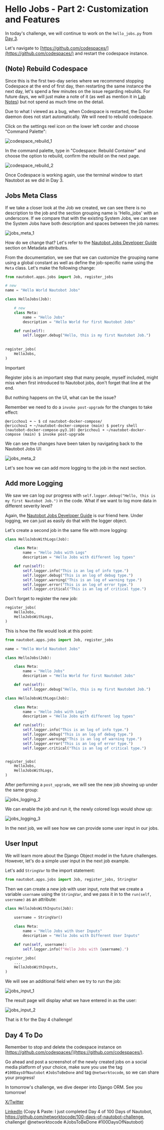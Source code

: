 # Hello Jobs - Part 2: Customization and Features

In today's challenge, we will continue to work on the ```hello_jobs.py``` from [Day 3](https://github.com/networktocode-llc/100-days-of-nautobot-challenge/blob/main/Day003_Hello_Jobs_Part_1/README.md). 

Let's navigate to [https://github.com/codespaces/](https://github.com/codespaces/) and restart the codespace instance. 

## (Note) Rebuild Codespace

Since this is the first two-day series where we recommend stopping Codespace at the end of first day, then restarting the same instance the next day, let's spend a few minutes on the issue regarding rebuilds. For future days, we will just make a note of it (as well as mention it in [Lab Notes](../Lab_Setup/lab_related_notes/README.md)) but not spend as much time on the detail. 

Due to what I viewed as a bug, when Codespace is restarted, the Docker daemon does not start automatically. We will need to rebuild codespace. 

Click on the settings reel icon on the lower left corder and choose "Command Palette": 

![codespace_rebuild_1](images/codespace_rebuild_1.png)

In the command palette, type in "Codespace: Rebuild Container" and choose the option to rebuild, confirm the rebuild on the next page. 

![codespace_rebuild_2](images/codespace_rebuild_2.png)

Once Codespace is working again, use the terminal window to start Nautobot as we did in Day 3. 

## Jobs Meta Class

If we take a closer look at the Job we created, we can see there is no description to the job and the section grouping name is 'Hello_jobs' with an underscore. If we compare that with the existing System Jobs, we can see the System Jobs have both description and spaces between the job names: 

![jobs_meta_1](images/jobs_meta_1.png)

How do we change that? Let's refer to the [Nautobot Jobs Developer Guide](https://docs.nautobot.com/projects/core/en/stable/development/jobs/#module-metadata-attributes) section on Metadata attributes. 

From the documentation, we see that we can customize the grouping name using a global constant as well as define the job-specific name using the `Meta` class. Let's make the following change: 

```python
from nautobot.apps.jobs import Job, register_jobs

# new
name = "Hello World Nautobot Jobs"

class HelloJobs(Job):

    # new
    class Meta:
        name = "Hello Jobs"
        description = "Hello World for first Nautobot Jobs"

    def run(self):
        self.logger.debug("Hello, this is my first Nautobot Job.")
    
    
register_jobs(
    HelloJobs,
)
```

> [!IMPORTANT]
> Register jobs is an important step that many people, myself included, might miss when first introduced to Nautobot jobs, don't forget that line at the end.  

But nothing happens on the UI, what can be the issue? 

Remember we need to do a ```invoke post-upgrade``` for the changes to take effect: 

```
@ericchou1 ➜ ~ $ cd nautobot-docker-compose/
@ericchou1 ➜ ~/nautobot-docker-compose (main) $ poetry shell
(nautobot-docker-compose-py3.10) @ericchou1 ➜ ~/nautobot-docker-compose (main) $ invoke post-upgrade
```

We can see the changes have been taken by navigating back to the Nautobot Jobs UI: 

![jobs_meta_2](images/jobs_meta_2.png)

Let's see how we can add more logging to the job in the next section. 

## Add more Logging

We saw we can log our progress with ```self.logger.debug("Hello, this is my first Nautobot Job.")``` in the code. What if we want to log more data in different severity level? 

Again, the [Nautobot Jobs Developer Guide](https://docs.nautobot.com/projects/core/en/stable/development/jobs/#logging) is our friend here. Under logging, we can just as easily do that with the logger object. 

Let's create a second job in the same file with more logging: 

```python
class HelloJobsWithLogs(Job):

    class Meta:
        name = "Hello Jobs with Logs"
        description = "Hello Jobs with different log types"

    def run(self):
        self.logger.info("This is an log of info type.")
        self.logger.debug("This is an log of debug type.")
        self.logger.warning("This is an log of warning type.")
        self.logger.error("This is an log of error type.")
        self.logger.critical("This is an log of critical type.")
```

Don't forget to register the new job: 

```python
register_jobs(
    HelloJobs,
    HelloJobsWithLogs,
)
```

This is how the file would look at this point: 

```python
from nautobot.apps.jobs import Job, register_jobs

name = "Hello World Nautobot Jobs"

class HelloJobs(Job):

    class Meta:
        name = "Hello Jobs"
        description = "Hello World for first Nautobot Jobs"

    def run(self):
        self.logger.debug("Hello, this is my first Nautobot Job.")

class HelloJobsWithLogs(Job):

    class Meta:
        name = "Hello Jobs with Logs"
        description = "Hello Jobs with different log types"

    def run(self):
        self.logger.info("This is an log of info type.")
        self.logger.debug("This is an log of debug type.")
        self.logger.warning("This is an log of warning type.")
        self.logger.error("This is an log of error type.")
        self.logger.critical("This is an log of critical type.")


register_jobs(
    HelloJobs,
    HelloJobsWithLogs,
)
```

After performing a `post_upgrade`, we will see the new job showing up under the same group: 

![jobs_logging_2](images/jobs_logging_2.png)

We can enable the job and run it, the newly colored logs would show up: 

![jobs_logging_3](images/jobs_logging_3.png)

In the next job, we will see how we can provide some user input in our jobs. 

## User Input

We will learn more about the Django Object model in the future challenges. However, let's do a simple user input in the next job example. 

Let's add ```StringVar``` to the import statement: 

```python
from nautobot.apps.jobs import Job, register_jobs, StringVar
```

Then we can create a new job with user input, note that we create a variable ```username``` using the ```StringVar```, and we pass it in to the ```run(self, username)``` as an attribute: 

```python
class HelloJobsWithInputs(Job):
    
    username = StringVar()

    class Meta:
        name = "Hello Jobs with User Inputs"
        description = "Hello Jobs with Different User Inputs"

    def run(self, username):
        self.logger.info(f"Hello Jobs with {username}.")

register_jobs(
    ...
    HelloJobsWithInputs,
)
```

We will see an additional field when we try to run the job: 

![jobs_input_1](images/jobs_input_1.png)

The result page will display what we have entered in as the user: 

![jobs_input_2](images/jobs_input_2.png)

That is it for the Day 4 challenge! 

## Day 4 To Do

Remember to stop and delete the codespace instance on [https://github.com/codespaces/](https://github.com/codespaces/). 

Go ahead and post a screenshot of the newly created jobs on a social media platform of your choice, make sure you use the tag `#100DaysOfNautobot` `#JobsToBeDone` and tag `@networktocode`, so we can share your progress! 

In tomorrow's challenge, we dive deeper into Django ORM. See you tomorrow! 

[X/Twitter](<https://twitter.com/intent/tweet?url=https://github.com/networktocode/100-days-of-nautobot-challenge&text=I+jst+completed+Day+4+of+the+100+days+of+nautobot+challenge+!&hashtags=100DaysOfNautobot,JobsToBeDone>)

[LinkedIn](https://www.linkedin.com/) (Copy & Paste: I just completed Day 4 of 100 Days of Nautobot, https://github.com/networktocode/100-days-of-nautobot-challenge, challenge! @networktocode #JobsToBeDone #100DaysOfNautobot)

